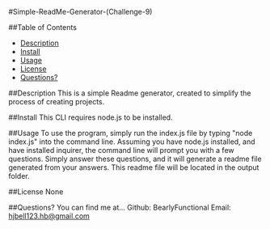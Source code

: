 #Simple-ReadMe-Generator-(Challenge-9)

##Table of Contents
- [Description](#description)
- [Install](#install)
- [Usage](#usage)
- [License](#license)
- [Questions?](#questions?)

##Description
This is a simple Readme generator, created to simplify the process of creating projects.

##Install
This CLI requires node.js to be installed.

##Usage
To use the program, simply run the index.js file by typing "node index.js" into the command line. Assuming you have node.js installed, and have installed inquirer, the command line will prompt you  with a few questions.  Simply answer these questions, and it will generate a readme file generated from your answers. This readme file will be located in the output folder.

##License
None

##Questions?
You can find me at...
Github: BearlyFunctional
Email: hjbell123.hb@gmail.com